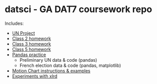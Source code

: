 # datsci - GA DAT7 coursework repo

Includes:

* [UN Project](../master/UN/)
* [Class 2 homework](../master/class2/homework.md)
* [Class 3 homework](../master/class3/chipotle_homework.py)
* [Class 5 homework](../master/class5/pandas_homework_imdb.py)
* [Pandas practice](../master/pandas_samples) 
	* Preliminary UN data & code (pandas)
	* French election data & code (pandas, matplotlib)
* [Motion Chart instructions & examples](../master/motionchart/)
* [Experiments with xlrd](../master/read_write_excel)
